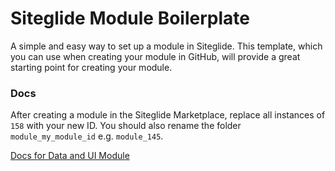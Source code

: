 # Siteglide Module Boilerplate
A simple and easy way to set up a module in Siteglide. This template, which you can use when creating your module in GitHub, will provide a great starting point for creating your module.

### Docs

After creating a module in the Siteglide Marketplace, replace all instances of `158` with your new ID. You should also rename the folder `module_my_module_id` e.g. `module_145`.

[Docs for Data and UI Module](https://developers.siteglide.com/example-data-and-ui-module)
